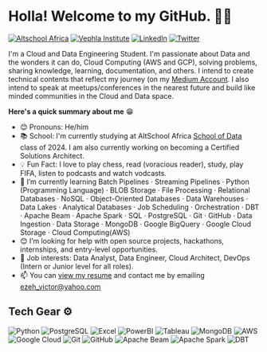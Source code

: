 # Holla! Welcome to my GitHub. 👋🏿

[![Altschool Africa](https://img.shields.io/badge/Altschool_Africa-Visit-9B59B6?style=for-the-badge&labelColor=black)](https://data.altschoolafrica.com/) [![Vephla Institute](https://img.shields.io/badge/Vephla_Institute-Visit-9B59B6?style=for-the-badge&labelColor=black&logo=data:image/png;base64,iVBORw0KGgoAAAANSUhEUgAAABgAAAAYCAQAAABKfvVzAAAAqklEQVR42mJ0L1+KOioi1BXAlP1Ioa5Q0FQSrXpE0TCaMyFbndLDFtMybNvz4i9D0xPhuuoF1DYAFDIZ5QYwZnLWfATpyHoKU6BcBXI8QwAahDwE8keEB2FzAvxRQk8T8K8GPwQ9A2iBN/BMmZpQlwC7DPAbG5hiaGG4BrM4tgA/ApGBlVQK8A7yBctjl+h/8AAAAASUVORK5CYII=)](https://vephlainstitute.com/) [![LinkedIn](https://img.shields.io/badge/LinkedIn-Connect-0077B5?style=for-the-badge&logo=linkedin&logoColor=white)](https://www.linkedin.com/in/victorcezeh/) [![Twitter](https://img.shields.io/badge/Twitter-Follow-1DA1F2?style=for-the-badge&logo=twitter&logoColor=white)](https://twitter.com/victorcezeh)


I'm a Cloud and Data Engineering Student. I'm passionate about Data and the wonders it can do, Cloud Computing (AWS and GCP), solving problems, sharing knowledge, learning, documentation, and others. I intend to create technical contents that reflect my journey (on my [Medium Account](https://medium.com/@victorcezeh). I also intend to speak at meetups/conferences in the nearest future and build like minded communities in the Cloud and Data space.

**Here's a quick summary about me** 😁

- 😊 Pronouns: He/him
- 📚 School: I'm currently studying at AltSchool Africa [School of Data](https://data.altschoolafrica.com/) class of 2024. I am also currently working on becoming a Certified Solutions Architect.
- 💡 Fun Fact: I love to play chess, read (voracious reader), study, play FIFA, listen to podcasts and watch vodcasts.
- 🌱 I’m currently learning Batch Pipelines · Streaming Pipelines · Python (Programming Language) · BLOB Storage · File Processing · Relational Databases · NoSQL · Object-Oriented Databases · Data Warehouses · Data Lakes · Analytical Databases · Job Scheduling · Orchestration · DBT · Apache Beam · Apache Spark · SQL · PostgreSQL · Git · GitHub · Data Ingestion · Data Storage · MongoDB · Google BigQuery · Google Cloud Storage · Cloud Computing(AWS)
- 😊 I’m looking for help with open source projects, hackathons, internships, and entry-level opportunities.
- 💼 Job interests: Data Analyst, Data Engineer, Cloud Architect, DevOps (Intern or Junior level for all roles).
- 📫 You can [view my resume](#) and contact me by emailing ezeh_victor@yahoo.com



## Tech Gear ⚙️

![Python](https://img.shields.io/badge/Python-3776AB?style=for-the-badge&logo=python&logoColor=white) ![PostgreSQL](https://img.shields.io/badge/PostgreSQL-336791?style=for-the-badge&logo=postgresql&logoColor=white) ![Excel](https://img.shields.io/badge/Excel-217346?style=for-the-badge&logo=microsoft-excel&logoColor=white) ![PowerBI](https://img.shields.io/badge/PowerBI-F2C811?style=for-the-badge&logo=powerbi&logoColor=black) ![Tableau](https://img.shields.io/badge/Tableau-E97627?style=for-the-badge&logo=tableau&logoColor=white) ![MongoDB](https://img.shields.io/badge/MongoDB-47A248?style=for-the-badge&logo=mongodb&logoColor=white) ![AWS](https://img.shields.io/badge/AWS-232F3E?style=for-the-badge&logo=amazon-aws&logoColor=white) ![Google Cloud](https://img.shields.io/badge/Google_Cloud-4285F4?style=for-the-badge&logo=google-cloud&logoColor=white) ![Git](https://img.shields.io/badge/Git-F05032?style=for-the-badge&logo=git&logoColor=white) ![GitHub](https://img.shields.io/badge/GitHub-181717?style=for-the-badge&logo=github&logoColor=white) ![Apache Beam](https://img.shields.io/badge/Apache_Beam-000000?style=for-the-badge&logo=apache&logoColor=white) ![Apache Spark](https://img.shields.io/badge/Apache_Spark-E25A1C?style=for-the-badge&logo=apache&logoColor=white) ![DBT](https://img.shields.io/badge/DBT-F2C811?style=for-the-badge&logo=dbt&logoColor=black)
